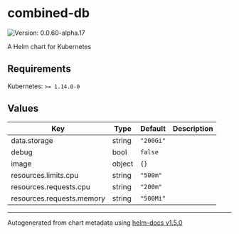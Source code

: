# combined-db

![Version: 0.0.60-alpha.17](https://img.shields.io/badge/Version-0.0.60--alpha.17-informational?style=flat-square)

A Helm chart for Kubernetes

## Requirements

Kubernetes: `>= 1.14.0-0`

## Values

| Key | Type | Default | Description |
|-----|------|---------|-------------|
| data.storage | string | `"200Gi"` |  |
| debug | bool | `false` |  |
| image | object | `{}` |  |
| resources.limits.cpu | string | `"500m"` |  |
| resources.requests.cpu | string | `"200m"` |  |
| resources.requests.memory | string | `"500Mi"` |  |

----------------------------------------------
Autogenerated from chart metadata using [helm-docs v1.5.0](https://github.com/norwoodj/helm-docs/releases/v1.5.0)
